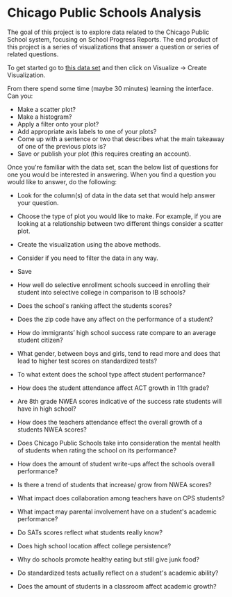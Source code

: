 # Chicago Public Schools Analysis

The goal of this project is to explore data related to the Chicago Public School system, focusing on School Progress Reports. The end product of this project is a series of visualizations that answer a question or series of related questions.

To get started go to [this data set](https://data.cityofchicago.org/Education/Chicago-Public-Schools-School-Progress-Reports-SY1/cp7s-7gxg) and then click on Visualize -> Create Visualization.

From there spend some time (maybe 30 minutes) learning the interface.
Can you:
* Make a scatter plot?
* Make a histogram?
* Apply a filter onto your plot?
* Add appropriate axis labels to one of your plots?
* Come up with a sentence or two that describes what the main takeaway of one of the previous plots is?
* Save or publish your plot (this requires creating an account).

Once you're familiar with the data set, scan the below list of questions for one you would be interested in answering.
When you find a question you would like to answer, do the following:
* Look for the column(s) of data in the data set that would help answer your question.
* Choose the type of plot you would like to make. For example, if you are looking at a relationship between two different things consider a scatter plot.
* Create the visualization using the above methods.
* Consider if you need to filter the data in any way.
* Save

* How well do selective enrollment schools succeed in enrolling their student into selective college in comparison to IB schools?
* Does the school's ranking affect the students scores?
* Does the zip code have any affect on the performance of a student?
* How do immigrants’ high school success rate compare to an average student citizen?
* What gender, between boys and girls, tend to read more and does that lead to higher test scores on standardized tests?
* To what extent does the school type affect student performance?
* How does the student attendance affect ACT growth in 11th grade?
* Are 8th grade NWEA scores indicative of the success rate students will have in high school?
* How does the teachers attendance effect the overall growth of a students NWEA scores?
* Does Chicago Public Schools take into consideration the mental health of students when rating the school on its performance?
* How does the amount of student write-ups affect the schools overall performance?
* Is there a trend of students that increase/ grow from NWEA scores?
* What impact does collaboration among teachers have on CPS students?
* What impact may parental involvement have on a student's academic performance?
* Do SATs scores reflect what students really know?
* Does high school location affect college persistence?
* Why do schools promote healthy eating but still give junk food?
* Do standardized tests actually reflect on a student's academic ability?
* Does the amount of students in a classroom affect academic growth?
